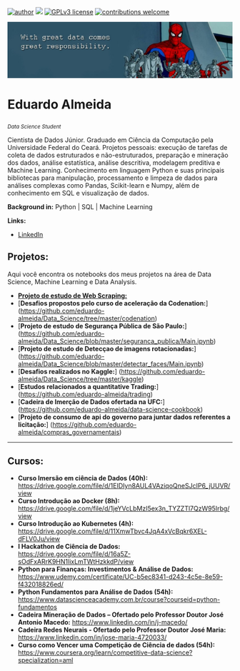 [![author](https://img.shields.io/badge/author-Eduardo%20Almeida-red.svg)](https://www.linkedin.com/in/eduardo-almeida-814a676a/) [![](https://img.shields.io/badge/python-3.7+-blue.svg)](https://www.python.org/downloads/release/python-365/) [![GPLv3 license](https://img.shields.io/badge/License-GPLv3-blue.svg)](http://perso.crans.org/besson/LICENSE.html) [![contributions welcome](https://img.shields.io/badge/contributions-welcome-brightgreen.svg?style=flat)](https://github.com/eduardo-almeida)

<p align="center">
  <img src="banner.jpeg" >
</p>

# Eduardo Almeida 
<sub>*Data Science Student*</sub>  

Cientista de Dados Júnior. Graduado em Ciência da Computação pela Universidade Federal do Ceará. 
Projetos pessoais: execução de tarefas de coleta de dados estruturados e não-estruturados, preparação e mineração dos dados, análise estatística, análise descritiva, modelagem preditiva e Machine Learning. Conhecimento em linguagem Python e suas principais bibliotecas para manipulação, processamento e limpeza de dados para análises complexas como Pandas, Scikit-learn e Numpy, além de conhecimento em SQL e visualização de dados.    

**Background in:** Python | SQL | Machine Learning  

**Links:**
* [LinkedIn](https://www.linkedin.com/in/eduardo-almeida-814a676a/)


## Projetos:

Aqui você encontra os notebooks dos meus projetos na área de Data Science, Machine Learning e Data Analysis. 

* [**Projeto de estudo de Web Scraping:**](https://github.com/eduardo-almeida/Data_Science/blob/master/Webscraping/Resident%20Evil/Main.ipynb)
* [**Desafios propostos pelo curso de aceleração da Codenation:**] (https://github.com/eduardo-almeida/Data_Science/tree/master/codenation)
* [**Projeto de estudo de Segurança Pública de São Paulo:**] (https://github.com/eduardo-almeida/Data_Science/blob/master/seguranca_publica/Main.ipynb)
* [**Projeto de estudo de Detecçao de imagens rotacionadas:**] (https://github.com/eduardo-almeida/Data_Science/blob/master/detectar_faces/Main.ipynb)
* [**Desafios realizados no Kaggle:**] (https://github.com/eduardo-almeida/Data_Science/tree/master/kaggle)
* [**Estudos relacionados a quantitative Trading:**] (https://github.com/eduardo-almeida/trading)
* [**Cadeira de Imerção de Dados ofertada na UFC:**] (https://github.com/eduardo-almeida/data-science-cookbook)
* [**Projeto de consumo de api do governo para juntar dados referentes a licitação:**] (https://github.com/eduardo-almeida/compras_governamentais)
---
## Cursos:
 
* **Curso Imersão em ciência de Dados (40h):** https://drive.google.com/file/d/1EIDIyn8AUL4VAziqoQneSJcIP6_jUUVR/view
* **Curso Introdução ao Docker (8h):** https://drive.google.com/file/d/1jeYVcLbMzI5ex3n_TYZZTl7QzW95Irbg/view
* **Curso Introdução ao Kubernetes (4h):** https://drive.google.com/file/d/11XmwTbvc4JqA4xVcBqkr6XEL-dFLV0Ju/view
* **I Hackathon de Ciência de Dados:** https://drive.google.com/file/d/16a5Z-sOdFxARrK9HN1lixLmTWtHzkkdP/view
* **Python para Finanças: Investimentos & Análise de Dados:** https://www.udemy.com/certificate/UC-b5ec8341-d243-4c5e-8e59-f432018826ed/
* **Python Fundamentos para Análise de Dados (54h):** https://www.datascienceacademy.com.br/course?courseid=python-fundamentos
* **Cadeira Mineração de Dados – Ofertado pelo Professor Doutor José Antonio Macedo:** https://www.linkedin.com/in/j-macedo/
* **Cadeira Redes Neurais - Ofertado pelo Professor Doutor José Maria:** https://www.linkedin.com/in/jose-maria-4720033/
* **Curso como Vencer uma Competição de Ciência de dados (54h):** https://www.coursera.org/learn/competitive-data-science?specialization=aml
